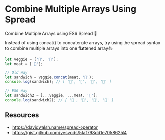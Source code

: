 # Combine Multiple Arrays Using Spread

Combine Multiple Arrays using ES6 Spread ‬🤩

Instead of using concat() to concatenate arrays, try using the spread syntax to combine multiple arrays into one flattened array👍


```javascript
let veggie = ['🍅', '🥑'];
let meat = ['🥓'];

// Old Way 
let sandwich = veggie.concat(meat, '🍞');
console.log(sandwich); // [ '🍅', '🥑', '🥓', '🍞' ]

// ES6 Way
let sandwich2 = [...veggie, ...meat, '🍞'];
console.log(sandwich2); // [ '🍅', '🥑', '🥓', '🍞' ]
```

## Resources

- https://davidwalsh.name/spread-operator
- https://gist.github.com/yesvods/51af798dd1e7058625f4
